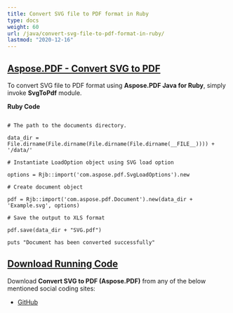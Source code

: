 ```yaml
---
title: Convert SVG file to PDF format in Ruby
type: docs
weight: 60
url: /java/convert-svg-file-to-pdf-format-in-ruby/
lastmod: "2020-12-16"
---
```


## <ins>**Aspose.PDF - Convert SVG to PDF**
To convert SVG file to PDF format using **Aspose.PDF Java for Ruby**, simply invoke **SvgToPdf** module.

**Ruby Code**
```

# The path to the documents directory.

data_dir = File.dirname(File.dirname(File.dirname(File.dirname(__FILE__)))) + '/data/'

# Instantiate LoadOption object using SVG load option

options = Rjb::import('com.aspose.pdf.SvgLoadOptions').new

# Create document object

pdf = Rjb::import('com.aspose.pdf.Document').new(data_dir + 'Example.svg', options)

# Save the output to XLS format

pdf.save(data_dir + "SVG.pdf")

puts "Document has been converted successfully"
```


## <ins>**Download Running Code**
Download **Convert SVG to PDF (Aspose.PDF)** from any of the below mentioned social coding sites:

- [GitHub](https://github.com/aspose-pdf/Aspose.PDF-for-Java/tree/master/Plugins/Aspose_Pdf_Java_for_Ruby/lib/asposepdfjava/Converter/svgtopdf.rb)
